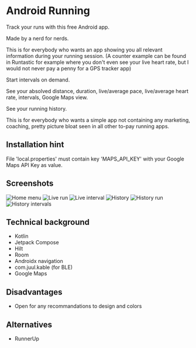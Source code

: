 # Android Running
Track your runs with this free Android app.

Made by a nerd for nerds.

This is for everybody who wants an app showing you all relevant information during your running session. (A counter example can be found in Runtastic for example where you don't even see your live heart rate, but I would not never pay a penny for a GPS tracker app)

Start intervals on demand.

See your absolved distance, duration, live/average pace, live/average heart rate, intervals, Google Maps view.

See your running history.

This is for everybody who wants a simple app not containing any marketing, coaching, pretty picture bloat seen in all other to-pay running apps.

## Installation hint
File 'local.properties' must contain key 'MAPS_API_KEY' with your Google Maps API Key as value.

## Screenshots
![Home menu](/screenshots/0HomeMenu.jpg?raw=true "Home menu")
![Live run](/screenshots/1LiveRun.jpg?raw=true "Live run")
![Live interval](/screenshots/1LiveInterval.jpg?raw=true "Live interval")
![History](/screenshots/2History.jpg?raw=true "History")
![History run](/screenshots/2HistoryRun.jpg?raw=true "History run")
![History intervals](/screenshots/2HistoryIntervals.jpg?raw=true "History intervals")

## Technical background
- Kotlin
- Jetpack Compose
- Hilt
- Room
- Androidx navigation
- com.juul.kable (for BLE)
- Google Maps

## Disadvantages
- Open for any recommandations to design and colors

## Alternatives
- RunnerUp
